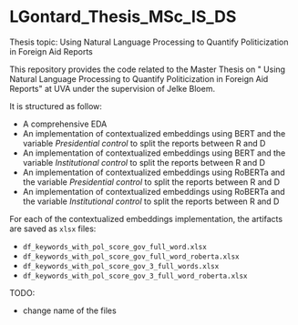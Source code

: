 # LGontard_Thesis_MSc_IS_DS
Thesis topic: Using Natural Language Processing to Quantify Politicization in Foreign Aid Reports

This repository provides the code related to the Master Thesis on " Using Natural Language Processing to Quantify Politicization in Foreign Aid Reports" at UVA under the supervision of Jelke Bloem.

It is structured as follow:

* A comprehensive EDA
* An implementation of contextualized embeddings using BERT and the variable _Presidential control_ to split the reports between R and D
*  An implementation of contextualized embeddings using BERT and the variable _Institutional control_ to split the reports between R and D
* An implementation of contextualized embeddings using RoBERTa and the variable _Presidential control_ to split the reports between R and D
* An implementation of contextualized embeddings using RoBERTa and the variable _Institutional control_ to split the reports between R and D

For each of the contextualized embeddings implementation, the artifacts are saved as `xlsx` files:
* `df_keywords_with_pol_score_gov_full_word.xlsx`
* `df_keywords_with_pol_score_gov_full_word_roberta.xlsx`
* `df_keywords_with_pol_score_gov_3_full_words.xlsx`
* `df_keywords_with_pol_score_gov_3_full_word_roberta.xlsx`


TODO:
- change name of the files
